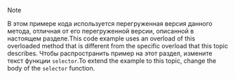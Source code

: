 > [!NOTE]
>  <span data-ttu-id="046ea-101">В этом примере кода используется перегруженная версия данного метода, отличная от его перегруженной версии, описанной в настоящем разделе.</span><span class="sxs-lookup"><span data-stu-id="046ea-101">This code example uses an overload of this overloaded method that is different from the specific overload that this topic describes.</span></span> <span data-ttu-id="046ea-102">Чтобы распространить пример на этот раздел, измените текст функции `selector`.</span><span class="sxs-lookup"><span data-stu-id="046ea-102">To extend the example to this topic, change the body of the `selector` function.</span></span>